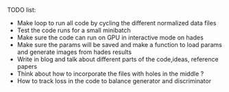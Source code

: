 TODO list:

- Make loop to run all code by cycling the different normalized data files
- Test the code runs for a small minibatch
- Make sure the code can run on GPU in interactive mode on hades
- Make sure the params will be saved and make a function to load params and generate images from hades results
- Write in blog and talk about different parts of the code,ideas, reference papers
- Think about how to incorporate the files with holes in the middle ?
- How to track loss in the code to balance generator and discriminator
